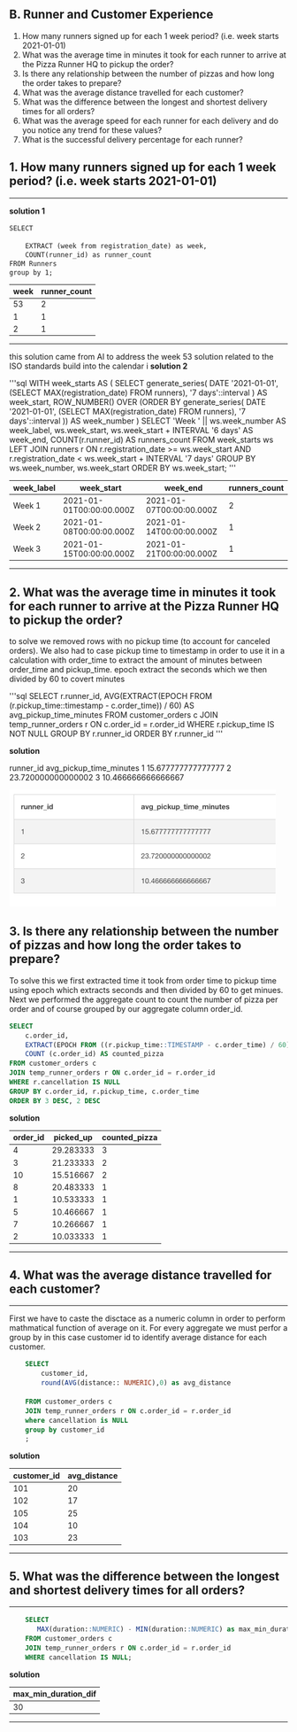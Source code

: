 ## B. Runner and Customer Experience
1. How many runners signed up for each 1 week period? (i.e. week starts 2021-01-01)
2. What was the average time in minutes it took for each runner to arrive at the Pizza Runner HQ to pickup the order?
3. Is there any relationship between the number of pizzas and how long the order takes to prepare?
4. What was the average distance travelled for each customer?
5. What was the difference between the longest and shortest delivery times for all orders?
6. What was the average speed for each runner for each delivery and do you notice any trend for these values?
7. What is the successful delivery percentage for each runner?



## 1. How many runners signed up for each 1 week period? (i.e. week starts 2021-01-01)

---
**solution 1**

    SELECT 
    	
        EXTRACT (week from registration_date) as week,
    	COUNT(runner_id) as runner_count
    FROM Runners
    group by 1;

| week | runner_count |
| ---- | ------------ |
| 53   | 2            |
| 1    | 1            |
| 2    | 1            |

---
this solution came from AI to address the week 53 solution related to the ISO standards build into the calendar i
**solution 2**

'''sql
    WITH week_starts AS (
      SELECT 
        generate_series(
          DATE '2021-01-01',
          (SELECT MAX(registration_date) FROM runners),
          '7 days'::interval
        ) AS week_start,
        ROW_NUMBER() OVER (ORDER BY generate_series(
          DATE '2021-01-01',
          (SELECT MAX(registration_date) FROM runners),
          '7 days'::interval
        )) AS week_number
    )
    SELECT 
      'Week ' || ws.week_number AS week_label,
      ws.week_start,
      ws.week_start + INTERVAL '6 days' AS week_end,
      COUNT(r.runner_id) AS runners_count
    FROM 
      week_starts ws
    LEFT JOIN 
      runners r ON r.registration_date >= ws.week_start 
               AND r.registration_date < ws.week_start + INTERVAL '7 days'
    GROUP BY 
      ws.week_number, ws.week_start
    ORDER BY 
      ws.week_start;
'''

| week_label | week_start               | week_end                 | runners_count |
| ---------- | ------------------------ | ------------------------ | ------------- |
| Week 1     | 2021-01-01T00:00:00.000Z | 2021-01-07T00:00:00.000Z | 2             |
| Week 2     | 2021-01-08T00:00:00.000Z | 2021-01-14T00:00:00.000Z | 1             |
| Week 3     | 2021-01-15T00:00:00.000Z | 2021-01-21T00:00:00.000Z | 1             |

---

## 2. What was the average time in minutes it took for each runner to arrive at the Pizza Runner HQ to pickup the order?

to solve we removed rows with no pickup time (to account for canceled orders). We also had to case pickup time to timestamp in order to use it in a calculation with order_time to extract the amount of minutes between order_time and pickup_time.
epoch extract the seconds which we then divided by 60 to covert minutes

'''sql
SELECT 
    r.runner_id,
    AVG(EXTRACT(EPOCH FROM (r.pickup_time::timestamp - c.order_time)) / 60) AS avg_pickup_time_minutes
FROM 
    customer_orders c
    JOIN temp_runner_orders r ON c.order_id = r.order_id
WHERE 
    r.pickup_time IS NOT NULL
GROUP BY 
    r.runner_id
ORDER BY 
    r.runner_id
'''

**solution**

runner_id	avg_pickup_time_minutes
1	15.677777777777777
2	23.720000000000002
3	10.466666666666667

![alt text](image.png)

## 3. Is there any relationship between the number of pizzas and how long the order takes to prepare?

To solve this we first extracted time it took from order time to pickup time using epoch which extracts seconds and then divided by 60 to get minues. Next we performed the aggregate count to count the number of pizza per order and of course grouped by our aggregate column order_id.

```sql
SELECT
	c.order_id,
    EXTRACT(EPOCH FROM ((r.pickup_time::TIMESTAMP - c.order_time) / 60)) AS picked_up,
    COUNT (c.order_id) AS counted_pizza
FROM customer_orders c
JOIN temp_runner_orders r ON c.order_id = r.order_id
WHERE r.cancellation IS NULL
GROUP BY c.order_id, r.pickup_time, c.order_time
ORDER BY 3 DESC, 2 DESC
```

**solution**


| order_id | picked_up | counted_pizza |
| -------- | --------- | ------------- |
| 4        | 29.283333 | 3             |
| 3        | 21.233333 | 2             |
| 10       | 15.516667 | 2             |
| 8        | 20.483333 | 1             |
| 1        | 10.533333 | 1             |
| 5        | 10.466667 | 1             |
| 7        | 10.266667 | 1             |
| 2        | 10.033333 | 1             |

---

## 4. What was the average distance travelled for each customer?
---
First we have to caste the disctace as a numeric column in order to perform mathmatical function of average on it. For every aggregate we must perfor a group by in this case customer id to identify average distance for each customer. 

```sql
    SELECT
    	customer_id,
        round(AVG(distance:: NUMERIC),0) as avg_distance
        
    FROM customer_orders c
    JOIN temp_runner_orders r ON c.order_id = r.order_id
    where cancellation is NULL
    group by customer_id
    ;
```
**solution**

| customer_id | avg_distance |
| ----------- | ------------ |
| 101         | 20           |
| 102         | 17           |
| 105         | 25           |
| 104         | 10           |
| 103         | 23           |

---


## 5. What was the difference between the longest and shortest delivery times for all orders?


---
```sql
    SELECT
       MAX(duration::NUMERIC) - MIN(duration::NUMERIC) as max_min_duration_dif
    FROM customer_orders c
    JOIN temp_runner_orders r ON c.order_id = r.order_id
    WHERE cancellation IS NULL;
```

**solution** 

| max_min_duration_dif |
| -------------------- |
| 30                   |

---
